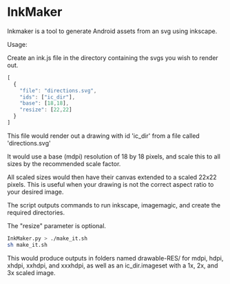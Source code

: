 InkMaker
========

Inkmaker is a tool to generate Android assets from an svg using inkscape.

Usage:

Create an ink.js file in the directory containing the svgs you wish to render out.

```javascript
[
  {
    "file": "directions.svg",
    "ids": ["ic_dir"],
    "base": [18,18],
    "resize": [22,22]
  }
]
```

This file would render out a drawing with id 'ic_dir' from a file called 'directions.svg'

It would use a base (mdpi) resolution of 18 by 18 pixels, and scale this to all sizes by the 
recommended scale factor.

All scaled sizes would then have their canvas extended to a scaled 22x22 pixels. This is useful when your drawing is not the correct aspect ratio to your desired image.

The script outputs commands to run inkscape, imagemagic, and create the required directories.

The "resize" parameter is optional.

```bash
InkMaker.py > ./make_it.sh
sh make_it.sh
```

This would produce outputs in folders named drawable-RES/ for mdpi, hdpi, xhdpi, xxhdpi, and xxxhdpi, as well as an ic_dir.imageset with a 1x, 2x, and 3x scaled image.